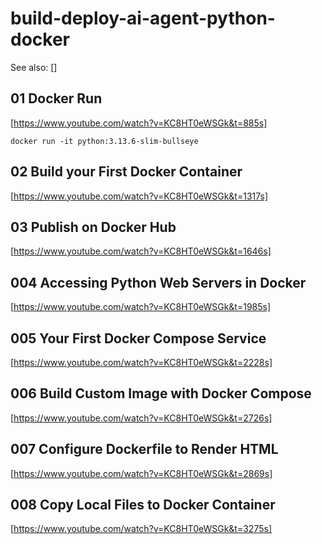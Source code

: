 # build-deploy-ai-agent-python-docker

See also:
[]

## 01 Docker Run

[https://www.youtube.com/watch?v=KC8HT0eWSGk&t=885s]

```
docker run -it python:3.13.6-slim-bullseye
```

## 02 Build your First Docker Container

[https://www.youtube.com/watch?v=KC8HT0eWSGk&t=1317s]

## 03  Publish on Docker Hub

[https://www.youtube.com/watch?v=KC8HT0eWSGk&t=1646s]

## 004 Accessing Python Web Servers in Docker

[https://www.youtube.com/watch?v=KC8HT0eWSGk&t=1985s]

## 005 Your First Docker Compose Service

[https://www.youtube.com/watch?v=KC8HT0eWSGk&t=2228s]


## 006 Build Custom Image with Docker Compose

[https://www.youtube.com/watch?v=KC8HT0eWSGk&t=2726s]

## 007 Configure Dockerfile to Render HTML

[https://www.youtube.com/watch?v=KC8HT0eWSGk&t=2869s]

## 008 Copy Local Files to Docker Container

[https://www.youtube.com/watch?v=KC8HT0eWSGk&t=3275s]

